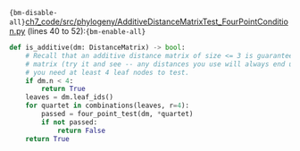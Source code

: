 `{bm-disable-all}`[ch7_code/src/phylogeny/AdditiveDistanceMatrixTest_FourPointCondition.py](ch7_code/src/phylogeny/AdditiveDistanceMatrixTest_FourPointCondition.py) (lines 40 to 52):`{bm-enable-all}`

```python
def is_additive(dm: DistanceMatrix) -> bool:
    # Recall that an additive distance matrix of size <= 3 is guaranteed to be an additive distance
    # matrix (try it and see -- any distances you use will always end up fitting a tree). Thats why
    # you need at least 4 leaf nodes to test.
    if dm.n < 4:
        return True
    leaves = dm.leaf_ids()
    for quartet in combinations(leaves, r=4):
        passed = four_point_test(dm, *quartet)
        if not passed:
            return False
    return True
```